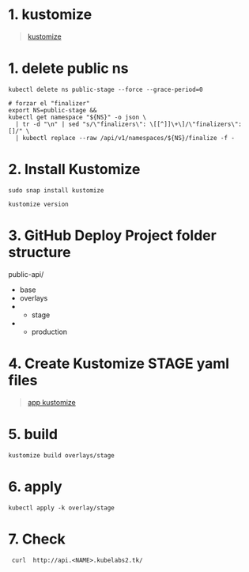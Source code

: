 # 1. kustomize <!-- omit in toc -->
> [kustomize](https://kustomize.io/)
# 1. delete public ns
```vim
kubectl delete ns public-stage --force --grace-period=0

# forzar el "finalizer"
export NS=public-stage &&
kubectl get namespace "${NS}" -o json \
  | tr -d "\n" | sed "s/\"finalizers\": \[[^]]\+\]/\"finalizers\": []/" \
  | kubectl replace --raw /api/v1/namespaces/${NS}/finalize -f -
```

# 2. Install Kustomize
```vim
sudo snap install kustomize

kustomize version
```
# 3. GitHub Deploy Project folder structure
public-api/
- base
- overlays
- - stage
- - production

# 4. Create Kustomize STAGE yaml files
> [app kustomize](./assets/kustomize/)



# 5. build
```vim
kustomize build overlays/stage
```
# 6. apply
```vim
kubectl apply -k overlay/stage
```

# 7. Check
```vim
 curl  http://api.<NAME>.kubelabs2.tk/
```


